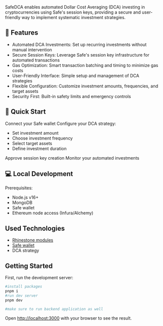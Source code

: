 
SafeDCA enables automated Dollar Cost Averaging (DCA) investing in cryptocurrencies using Safe's session keys, providing a secure and user-friendly way to implement systematic investment strategies.
## 🌟 Features

- Automated DCA Investments: Set up recurring investments without manual intervention
- Secure Session Keys: Leverage Safe's session key infrastructure for automated transactions
- Gas Optimization: Smart transaction batching and timing to minimize gas costs
- User-Friendly Interface: Simple setup and management of DCA strategies
- Flexible Configuration: Customize investment amounts, frequencies, and target assets
- Security First: Built-in safety limits and emergency controls

## 🚀 Quick Start

Connect your Safe wallet
Configure your DCA strategy:

- Set investment amount
- Choose investment frequency
- Select target assets
- Define investment duration


Approve session key creation
Monitor your automated investments

## 💻 Local Development
Prerequisites:

- Node.js v16+
- MongoDB
- Safe wallet
- Ethereum node access (Infura/Alchemy)

## Used Technologies
- [Rhinestone modules](https://www.rhinestone.wtf/)
- [Safe wallet](https://safe.global/)
- DCA strategy

## Getting Started

First, run the development server:

```bash
#install packages
pnpm i
#run dev server
pnpm dev

#make sure to run backend application as well
```

Open [http://localhost:3000](http://localhost:3000) with your browser to see the result.
